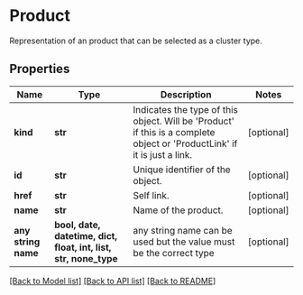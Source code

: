# Product

Representation of an product that can be selected as a cluster type.

## Properties
Name | Type | Description | Notes
------------ | ------------- | ------------- | -------------
**kind** | **str** | Indicates the type of this object. Will be &#39;Product&#39; if this is a complete object or &#39;ProductLink&#39; if it is just a link. | [optional]
**id** | **str** | Unique identifier of the object. | [optional]
**href** | **str** | Self link. | [optional]
**name** | **str** | Name of the product. | [optional]
**any string name** | **bool, date, datetime, dict, float, int, list, str, none_type** | any string name can be used but the value must be the correct type | [optional]

[[Back to Model list]](../README.md#documentation-for-models) [[Back to API list]](../README.md#documentation-for-api-endpoints) [[Back to README]](../README.md)
